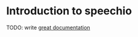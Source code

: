 # Introduction to speechio

TODO: write [great documentation](http://jacobian.org/writing/what-to-write/)
